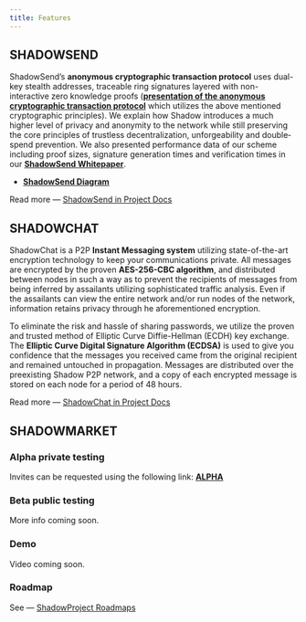 ```yaml
---
title: Features
---
```


## SHADOWSEND

ShadowSend’s **anonymous cryptographic transaction protocol** uses dual-key stealth addresses, traceable ring signatures layered with non-interactive zero knowledge proofs (**[presentation of the anonymous cryptographic transaction protocol](http://www.slideshare.net/shadowcash/presentation3-43827434)** which utilizes the above mentioned cryptographic principles). We explain how Shadow introduces a much higher level of privacy and anonymity to the network while still preserving the core principles of trustless decentralization, unforgeability and double­spend prevention. We also presented performance data of our scheme including proof sizes, signature generation times and verification times in our **[ShadowSend Whitepaper](https://github.com/shadowproject/whitepapers/releases/download/1.0/ShadowSend.pdf)**.

- **[ShadowSend Diagram](http://i.imgur.com/2XTQhYF.jpg)**

<div class="message"> Read more — <a href="https://doc.shadowproject.io/#shadowsend-v2-0">ShadowSend in Project Docs</a></div>

## SHADOWCHAT

ShadowChat is a P2P **Instant Messaging system** utilizing state-of-the-art encryption technology to keep your communications private. All messages are encrypted by the proven **AES-256-CBC algorithm**, and distributed between nodes in such a way as to prevent the recipients of messages from being inferred by assailants utilizing sophisticated traffic analysis. Even if the assailants can view the entire network and/or run nodes of the network, information retains privacy through he aforementioned encryption.

To eliminate the risk and hassle of sharing passwords, we utilize the proven and trusted method of Elliptic Curve Diffie-Hellman (ECDH) key exchange. The **Elliptic Curve Digital Signature Algorithm (ECDSA)** is used to give you confidence that the messages you received came from the original recipient and remained untouched in propagation. Messages are distributed over the preexisting Shadow P2P network, and a copy of each encrypted message is stored on each node for a period of 48 hours.

<div class="message"> Read more — <a href="https://doc.shadowproject.io/#encrypted-messaging">ShadowChat in Project Docs</a></div>

## SHADOWMARKET

### Alpha private testing

Invites can be requested using the following link: **[ALPHA](https://talk.shadowproject.io/topic/486/shadow-marketplace-alpha-private-request-invite/2)**

### Beta public testing

More info coming soon.

### Demo

Video coming soon.

### Roadmap

<div class="message"> See — <a href="https://shadowproject.io/roadmap">ShadowProject Roadmaps</a></div>
